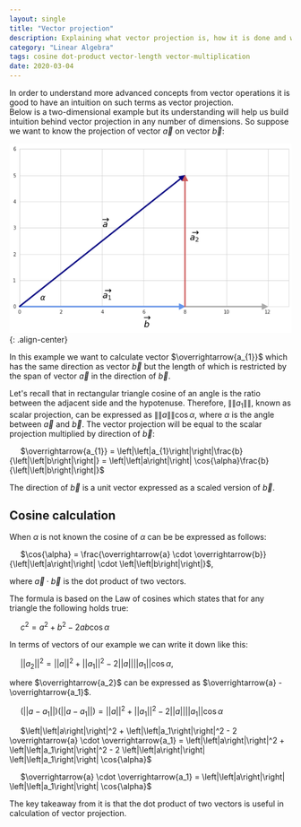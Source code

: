```yaml
---
layout: single
title: "Vector projection"
description: Explaining what vector projection is, how it is done and what is the role of dot product and cosine in it
category: "Linear Algebra"
tags: cosine dot-product vector-length vector-multiplication
date: 2020-03-04
---
```

 
In order to understand more advanced concepts from vector operations it is good to have an intuition on such terms as vector projection.  
Below is a two-dimensional example but its understanding will help us build intuition behind vector projection in any number of dimensions. So suppose we want to know the projection of vector $\overrightarrow{a}$ on vector $\overrightarrow{b}$:
 
![](/assets/images/linear_algebra/vectors_and_cosine.png){: .align-center}
 
In this example we want to calculate vector $\overrightarrow{a_{1}}$ which has the same direction as vector $\overrightarrow{b}$ but the length of which is restricted by the span of vector $\overrightarrow{a}$ in the direction of $\overrightarrow{b}$.  
 
Let's recall that in rectangular triangle cosine of an angle is the ratio between the adjacent side and the hypotenuse. Therefore, $\|\|a_{1}\|\|$, known as scalar projection, can be expressed as $\|\|a\|\| \cos{\alpha}$, where $\alpha$ is the angle between $\overrightarrow{a}$ and $\overrightarrow{b}$. The vector projection will be equal to the scalar projection multiplied by direction of $\overrightarrow{b}$:  

&nbsp;&nbsp;&nbsp;&nbsp;
$\overrightarrow{a_{1}} = \left|\left|a_{1}\right|\right|\frac{b}{\left|\left|b\right|\right|} = \left|\left|a\right|\right| \cos{\alpha}\frac{b}{\left|\left|b\right|\right|}$
 
The direction of $\overrightarrow{b}$ is a unit vector expressed as a scaled version of $\overrightarrow{b}$.
 
## Cosine calculation  
 
When $\alpha$ is not known the cosine of $\alpha$ can be be expressed as follows:
 
&nbsp;&nbsp;&nbsp;&nbsp;
$\cos{\alpha} = \frac{\overrightarrow{a} \cdot \overrightarrow{b}}{\left|\left|a\right|\right| \cdot \left|\left|b\right|\right|}$,
 
where $\overrightarrow{a} \cdot \overrightarrow{b}$ is the dot product of two vectors.
 
The formula is based on the Law of cosines which states that for any triangle the following holds true:
 
&nbsp;&nbsp;&nbsp;&nbsp;
$c^{2} = a^{2} + b^{2} - 2ab \cos{\alpha}$
 
In terms of vectors of our example we can write it down like this:
 
&nbsp;&nbsp;&nbsp;&nbsp;
$\left|\left|a_2\right|\right|^2 = \left|\left|a\right|\right|^2 + \left|\left|a_1\right|\right|^2 - 2 \left|\left|a\right|\right| \left|\left|a_1\right|\right| \cos{\alpha}$,  
 
where $\overrightarrow{a_2}$ can be expressed as $\overrightarrow{a} - \overrightarrow{a_1}$.
 
&nbsp;&nbsp;&nbsp;&nbsp;
$(\left|\left|a - a_1\right|\right|) (\left|\left|a - a_1\right|\right|) = \left|\left|a\right|\right|^2 + \left|\left|a_1\right|\right|^2 - 2 \left|\left|a\right|\right| \left|\left|a_1\right|\right| \cos{\alpha}$
 
&nbsp;&nbsp;&nbsp;&nbsp;
$\left|\left|a\right|\right|^2 + \left|\left|a_1\right|\right|^2 - 2 \overrightarrow{a} \cdot \overrightarrow{a_1} = \left|\left|a\right|\right|^2 + \left|\left|a_1\right|\right|^2 - 2 \left|\left|a\right|\right| \left|\left|a_1\right|\right| \cos{\alpha}$
 
&nbsp;&nbsp;&nbsp;&nbsp;
$\overrightarrow{a} \cdot \overrightarrow{a_1} = \left|\left|a\right|\right| \left|\left|a_1\right|\right| \cos{\alpha}$
 
The key takeaway from it is that the dot product of two vectors is useful in calculation of vector projection.
